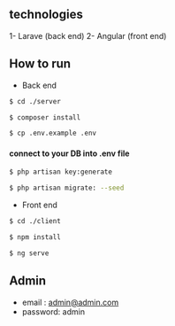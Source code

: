 ## technologies
1- Larave (back end)
2- Angular (front end)

## How to run
- Back end 
```bash
$ cd ./server
```
```bash
$ composer install
```
```bash
$ cp .env.example .env
```
#### connect to your DB into .env file
```bash
$ php artisan key:generate
```
```bash
$ php artisan migrate: --seed
```

- Front end

```bash
$ cd ./client
```
```bash
$ npm install
```
```bash
$ ng serve
```


## Admin
- email : admin@admin.com
- password: admin
